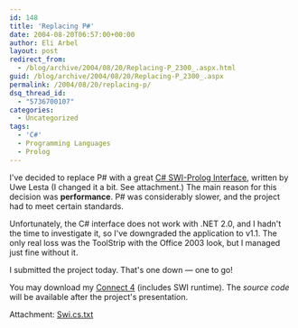 ```yaml
---
id: 148
title: 'Replacing P#'
date: 2004-08-20T06:57:00+00:00
author: Eli Arbel
layout: post
redirect_from:
  - /blog/archive/2004/08/20/Replacing-P_2300_.aspx.html
guid: /blog/archive/2004/08/20/Replacing-P_2300_.aspx
permalink: /2004/08/20/replacing-p/
dsq_thread_id:
  - "5736700107"
categories:
  - Uncategorized
tags:
  - 'C#'
  - Programming Languages
  - Prolog
---
```

I've decided to replace P# with a great [C# SWI-Prolog Interface](http://gollem.swi.psy.uva.nl/twiki/pl/bin/view/Foreign/CSharpInterface), written by Uwe Lesta (I changed it a bit. See attachment.) The main reason for this decision was **performance**. P# was considerably slower, and the project had to meet certain standards.

<!--more-->

Unfortunately, the C# interface does not work with .NET 2.0, and I hadn't the time to investigate it, so I've&nbsp;downgraded the application to v1.1. The only real loss was the ToolStrip with the Office 2003 look, but I managed just fine without it.

I submitted the project today. That's one down &#8212; one to go!

You may download my [Connect 4](https://arbel.net/downloads/details.aspx?familyid=7d83fab0-7067-49c9-b86e-16df315b3901)&nbsp;(includes SWI runtime). The _source code_ will be available after the project's presentation.

Attachment: [Swi.cs.txt](https://arbel.net/attachments/Swi.cs.txt)